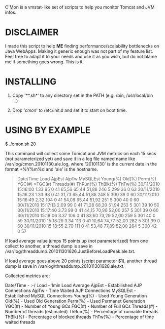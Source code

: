 C'Mon is a vmstat-like set of scripts to help you monitor Tomcat and JVM infos.

DISCLAIMER
==========

I made this script to help **ME** finding performance/scalability bottlenecks on Java WebApps. Making it generic enough was not part of my feature list. Feel free to adapt it to your needs and use it as you wish, but do not blame me if something goes wrong. This is it. 

INSTALLING
==========

1. Copy '**.sh*' to any directory set in the PATH (e.g. /bin, /usr/local/bin ...).

2. Drop '*cmon*' to /etc/init.d	and set it to start on boot time.

USING BY EXAMPLE
================

$ ./cmon.sh 20

This command will collect some Tomcat and JVM metrics on each 15 secs (not parameterized yet) and save it in a log file named name like /var/log/cmon.20101130.ale.log, where '20101130' is the current date in the format +%Y%m%d and 'ale' is the hostname. 

>Date/Time             Load   AjpEst  AjpTw  MySQLEst  Young(%)  Old(%)  Perm(%)  YGC(#)  >FGC(#)  Threads(#)  ThRun(%)  ThBlk(%)  ThTw(%)
> 30/11/2010 15:16:00   1.33   95      0      41        65,56     65,44   51,88    246     5       299         36        0         63
> 30/11/2010 15:16:23   1.33   98      0      41        31,73     65,44   51,88    248     5       300         39        0         60
> 30/11/2010 15:16:49   2.32   104     0      41        54,08     65,44   51,92    251     5       300         40        0         60
> 30/11/2010 15:17:13   2.09   99      0      41        71,28     68,20   51,94    253     5       301         39        10        50
> 30/11/2010 15:17:40   3.73   99      0      41        44,15     70,96   52,00    257     5       301         39        0         60
> 30/11/2010 15:18:06   3.37   106     0      41        83,60     73,29   52,00    259     5       301         40        0         59
> 30/11/2010 15:18:29   3.34   113     0      41        10,64     74,77   52,00    262     5       301         39        0         60
> 30/11/2010 15:18:55   2.70   111     0      41        53,48     77,89   52,00    264     5       300         42        0         57

If load average value jumps 15 points up (not parameterized) from one collect to another, a thread dump is save in /var/log/threaddump.201011301626.JustBeforeLoadPeak.ale.txt.

If load average goes above 20 points (script parameter $1), another thread dump is save in /var/log/threaddump.201011301628.ale.txt. 

Collected metrics are:

Date/Time - :-/
Load - 1min Load Average
AjpEst - Estabilished AJP Connections 
AjpTw - Time Waited AJP Connections
MySQLEst - Estabilished MySQL Connections
Young(%) - Used Young Generation  
Old(%) - Used Old Generation 
Perm(%) - Used Permanet Generation 
YGC(#) - Number of Young GCs
FGC(#) - Number of Full GCs
Threads(#) - Number of threads (estimated)
ThRun(%) - Percentage of runnable threads
ThBlk(%) - Percentage of blocked threads
ThTw(%) - Percentage of time waited threads